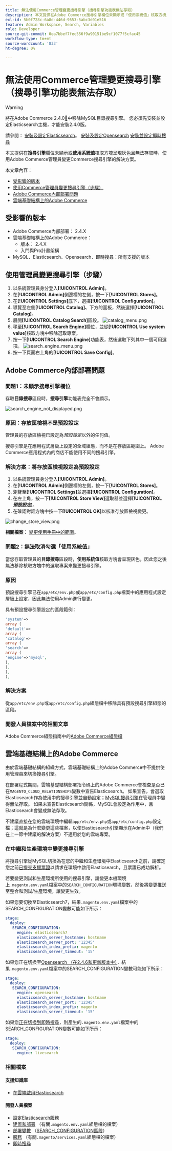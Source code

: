 ```yaml
---
title: 無法使用Commerce管理變更搜尋引擎（搜尋引擎功能表無法存取）
description: 本文提供在Adobe Commerce搜尋引擎欄位未顯示或「使用系統值」核取方塊呈現灰色且無法存取時，使用Commerce管理員變更搜尋引擎的解決方案。
exl-id: 5b0f728c-6a8d-446d-9553-5abc3d01e516
feature: Admin Workspace, Search, Variables
role: Developer
source-git-commit: 0ea7bbef7fec556f9a90151be9cf1077f5cfac45
workflow-type: tm+mt
source-wordcount: '833'
ht-degree: 0%

---
```


# 無法使用Commerce管理變更搜尋引擎（搜尋引擎功能表無法存取）

>[!WARNING]
>
> 將在Adobe Commerce 2.4.0[&#128279;](/help/announcements/adobe-commerce-announcements/mysql-catalog-search-engine-will-be-removed-in-magento-2-4-0.md)中移除MySQL目錄搜尋引擎。 您必須先安裝並設定Elasticsearch主機，才能安裝2.4.0版。
> 
> 請參閱：
> [安裝及設定Elasticsearch](https://experienceleague.adobe.com/zh-hant/docs/commerce-cloud-service/user-guide/configure/service/elasticsearch)。
> [安裝及設定Opensearch](https://experienceleague.adobe.com/zh-hant/docs/commerce-cloud-service/user-guide/configure/service/opensearch)
> [安裝並設定即時搜尋](https://experienceleague.adobe.com/zh-hant/docs/commerce-merchant-services/live-search/install)

本文提供在&#x200B;**搜尋引擎**&#x200B;欄位未顯示或&#x200B;**使用系統值**&#x200B;核取方塊呈現灰色且無法存取時，使用Adobe Commerce管理員變更Commerce搜尋引擎的解決方案。

本文章內容：

* [受影響的版本](#affected-versions)
* [使用Commerce管理員變更搜尋引擎（步驟）](#change-search-engine-using-magento-admin-steps)
* [Adobe Commerce內部部署問題](#magento-commerce-on-premise)
* [雲端基礎結構上的Adobe Commerce](#magento-commerce-cloud)

## 受影響的版本

* Adobe Commerce內部部署： 2.4.X
* 雲端基礎結構上的Adobe Commerce：
   * 版本： 2.4.X
   * 入門與Pro計畫架構
* MySQL、Elasticsearch、Opensearch、即時搜尋：所有支援的版本

## 使用管理員變更搜尋引擎（步驟）

1. 以系統管理員身分登入&#x200B;**[!UICONTROL Admin]**。
1. 在&#x200B;**[!UICONTROL Admin]**&#x200B;側邊欄的左側，按一下&#x200B;**[!UICONTROL Stores]**。
1. 在&#x200B;**[!UICONTROL Settings]**&#x200B;底下，選擇&#x200B;**[!UICONTROL Configuration]**。
1. 導覽至左側&#x200B;**[!UICONTROL Catalog]、**&#x200B;下方的面板，然後選擇&#x200B;**[!UICONTROL Catalog]**。
1. 展開&#x200B;**[!UICONTROL Catalog Search]**&#x200B;區段。    ![catalog_menu.png](assets/catalog_menu.png)
1. 移至&#x200B;**[!UICONTROL Search Engine]**&#x200B;欄位，並從&#x200B;**[!UICONTROL Use system value]**&#x200B;核取方塊中移除選取專案。
1. 按一下&#x200B;**[!UICONTROL Search Engine]**&#x200B;功能表，然後選取下列其中一個可用選項。    ![search_engine_menu.png](assets/search_engine_menu.png)
1. 按一下頁面右上角的&#x200B;**[!UICONTROL Save Config]**。

## Adobe Commerce內部部署問題

### 問題1：未顯示搜尋引擎欄位

存取&#x200B;**目錄搜尋**&#x200B;區段時，**搜尋引擎**&#x200B;功能表完全不會顯示。

![search_engine_not_displayed.png](assets/search_engine_not_displayed.png)

### 原因：存放區檢視不是預設設定

管理員的存放區檢視已設定為&#x200B;*預設設定*&#x200B;以外的任何值。

搜尋引擎是在應用程式層級上設定的全域組態，而不是在存放區範圍上。 Adobe Commerce應用程式內的商店不能使用不同的搜尋引擎。

### 解決方案：將存放區檢視設定為預設設定

1. 以系統管理員身分登入&#x200B;**[!UICONTROL Admin]**。
1. 在&#x200B;**[!UICONTROL Admin]**&#x200B;側邊欄的左側，按一下&#x200B;**[!UICONTROL Stores]**。
1. 瀏覽至&#x200B;**[!UICONTROL Settings]**&#x200B;並選擇&#x200B;**[!UICONTROL Configuration]**。
1. 在左上角，按一下&#x200B;**[!UICONTROL Store View]**&#x200B;選取器並選擇&#x200B;**[!UICONTROL *預設設定&#x200B;*]**。
1. 在確認對話方塊中按一下&#x200B;**[!UICONTROL OK]**&#x200B;以核准存放區檢視變更。

![change_store_view.png](assets/change_store_view.png)

**相關檔案：** [變更使用手冊中的範圍](https://experienceleague.adobe.com/docs/commerce-admin/config/scope-change.html?lang=zh-Hant#set-the-scope)。

### 問題2：無法取消勾選「使用系統值」

當您存取管理員的&#x200B;**目錄搜尋**&#x200B;區段時，**使用系統值**&#x200B;核取方塊會呈現灰色，因此您之後無法移除核取方塊中的選取專案來變更搜尋引擎。

### 原因

預設搜尋引擎已在`app/etc/env.php`或`app/etc/config.php`檔案中的應用程式設定層級上設定，因此無法使用Admin進行變更。

具有預設搜尋引擎設定的區段範例：

```php
'system'=>
array (
'default'=>
array (
'catalog'=>
array (
'search'=>
array (
'engine'=>'mysql',
),
),
),
),
```

### 解決方案

從`app/etc/env.php`或`app/etc/config.php`組態檔中移除具有預設搜尋引擎組態的區段。

### 開發人員檔案中的相關文章

Adobe Commerce組態指南中的[Adobe Commerce組態檔](https://experienceleague.adobe.com/docs/commerce-operations/configuration-guide/files/deployment-files.html?lang=zh-Hant)

## 雲端基礎結構上的Adobe Commerce

由於雲端基礎結構的組織方式，雲端基礎結構上的Adobe Commerce中不提供使用管理員來切換搜尋引擎。

在部署程式期間，雲端基礎結構部署指令碼上的Adobe Commerce會檢查是否已在`MAGENTO_CLOUD_RELATIONSHIPS`變數中宣告Elasticsearch。 如果宣告，會選取Elasticsearch作為使用中的搜尋引擎並自動設定；[MySQL搜尋引擎](/help/announcements/adobe-commerce-announcements/mysql-catalog-search-engine-will-be-removed-in-magento-2-4-0.md)在管理員中變得無法存取。 如果未宣告Elasticsearch關係，MySQL會設定為作用中，且Elasticsearch會變成無法存取。

不建議直接在您的雲端環境中編輯`app/etc/env.php`或`app/etc/config.php`設定檔；這就是為什麼變更這些檔案，以使Elasticsearch引擎顯示在Admin中（我們在上一節中建議的解決方案）不適用於您的雲端專案。

### 在中繼和生產環境中變更搜尋引擎

將搜尋引擎從MySQL切換為在您的中繼和生產環境中Elasticsearch之前，請確定您之前[已提交支援票證](/help/help-center-guide/help-center/magento-help-center-user-guide.md#submit-ticket)以請求在環境中啟用Elasticsearch，且票證已成功解析。

若要變更測試和生產環境所使用的搜尋引擎，請變更本機環境上`.magento.env.yaml`檔案中的`SEARCH_CONFIGURATION`環境變數，然後將變更推送至整合和測試/生產環境，讓變更生效。

如果您要切換至Elasticsearch7，結果`.magento.env.yaml`檔案中的SEARCH\_CONFIGURATION變數可能如下所示：

```yaml
stage:
  deploy:
   SEARCH_CONFIGURATION:
     engine: elasticsearch7
     elasticsearch_server_hostname: hostname
     elasticsearch_server_port: '12345'
     elasticsearch_index_prefix: magento
     elasticsearch_server_timeout: '15'
```

如果您正在切換至[Opensearch （在2.4.6和更新版本中）](https://experienceleague.adobe.com/zh-hant/docs/commerce-knowledge-base/kb/troubleshooting/elasticsearch/search-engine-shown-elasticsearch-despite-open-search)，結果`.magento.env.yaml`檔案中的SEARCH\_CONFIGURATION變數可能如下所示：

```yaml
stage:
  deploy:
   SEARCH_CONFIGURATION:
     engine: opensearch
     elasticsearch_server_hostname: hostname
     elasticsearch_server_port: '12345'
     elasticsearch_index_prefix: magento
     elasticsearch_server_timeout: '15'
```

如果您[正在切換到即時搜尋](https://experienceleague.adobe.com/zh-hant/docs/commerce-knowledge-base/kb/troubleshooting/miscellaneous/error-opensearch-search-engine-doesnt-exist-falling-back-to-livesearch)，則產生的`.magento.env.yaml`檔案中的SEARCH\_CONFIGURATION變數可能如下所示：

```yaml
stage:
  deploy:
   SEARCH_CONFIGURATION:
     engine: livesearch
```

### 相關檔案

#### 支援知識庫

* [在雲端啟用Elasticsearch](/help/how-to/general/enable-elasticsearch-on-cloud.md)

#### 開發人員檔案

* [設定Elasticsearch服務](https://experienceleague.adobe.com/docs/commerce-cloud-service/user-guide/configure/service/elasticsearch.html?lang=zh-Hant)
* [建置和部署](https://experienceleague.adobe.com/docs/commerce-cloud-service/user-guide/configure/env/configure-env-yaml.html?lang=zh-Hant) （有關`.magento.env.yaml`組態檔的檔案）
* [部署變數](https://experienceleague.adobe.com/docs/commerce-cloud-service/user-guide/configure/env/stage/variables-deploy.html?lang=zh-Hant) （[SEARCH\_CONFIGURATION區段](https://experienceleague.adobe.com/docs/commerce-cloud-service/user-guide/configure/env/stage/variables-deploy.html?lang=zh-Hant#search_configuration)）
* [服務](https://experienceleague.adobe.com/docs/commerce-cloud-service/user-guide/configure/service/services-yaml.html?lang=zh-Hant) （有關`.magento/services.yaml`組態檔的檔案）
* [即時搜尋](https://experienceleague.adobe.com/zh-hant/docs/commerce-merchant-services/live-search/overview)
